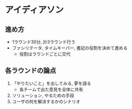 # アイディアソン

## 進め方

- 1ラウンド30分, 計3ラウンド行う
- ファシリテータ, タイムキーパー, 書記の役割を決めて進める
    - 役割はラウンドごとに交代

## 各ラウンドの論点

1. 「やりたいこと」を出してみる, 夢を語る
    - 各チームで出た意見を全体に共有
1. ソリューション, やるための手段
1. ユーザの何を解決するかのシナリオ
